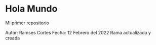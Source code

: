 # Hola Mundo
Mi primer repositorio

Autor: Ramses Cortes
Fecha: 12 Febrero del 2022
Rama actualizada y creada
